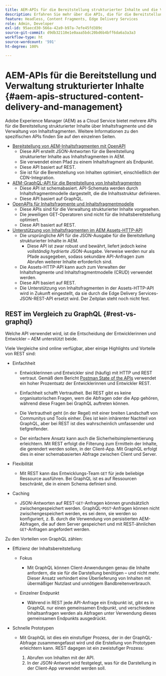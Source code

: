 ```yaml
---
title: AEM-APIs für die Bereitstellung strukturierter Inhalte und die Verwaltung von Inhaltsfragmenten
description: Erfahren Sie mehr über die APIs, die für die Bereitstellung strukturierter Inhalte und die Verwaltung von Inhaltsfragmenten verfügbar sind.
feature: Headless, Content Fragments, Edge Delivery Services
role: Admin, Developer
exl-id: 95aecd30-566a-42a9-b97a-7efe45fd389c
source-git-commit: d9db32110e1e0aaa5bdc20bd6b4bff6da6a3a3a3
workflow-type: ht
source-wordcount: '591'
ht-degree: 100%

---
```


# AEM-APIs für die Bereitstellung und Verwaltung strukturierter Inhalte {#aem-apis-structured-content-delivery-and-management}

Adobe Experience Manager (AEM) as a Cloud Service bietet mehrere APIs für die Bereitstellung strukturierter Inhalte über Inhaltsfragmente und die Verwaltung von Inhaltsfragmenten. Weitere Informationen zu den spezifischen APIs finden Sie auf den einzelnen Seiten.

* [Bereitstellung von AEM-Inhaltsfragmenten mit OpenAPI](/help/headless/aem-content-fragment-delivery-with-openapi.md)
   * Diese API erstellt JSON-Antworten für die Bereitstellung strukturierter Inhalte aus Inhaltsfragmenten in AEM.
   * Sie verwendet einen Pfad zu einem Inhaltsfragment als Endpunkt.
   * Diese API basiert auf REST.
   * Sie ist für die Bereitstellung von Inhalten optimiert, einschließlich der CDN-Integration.
* [AEM-GraphQL-API für die Bereitstellung von Inhaltsfragmenten](/help/headless/graphql-api/content-fragments.md)
   * Diese API ist schemabasiert. API-Schemata werden durch Inhaltsfragmentmodelle dargestellt, die die Inhaltsstruktur definieren.
   * Diese API basiert auf GraphQL.
* [OpenAPIs für Inhaltsfragmente und Inhaltsfragmentmodelle](/help/headless/content-fragment-openapis.md)
   * Diese APIs sind für die Verwaltung strukturierter Inhalte vorgesehen.
   * Die jeweiligen GET-Operatoren sind nicht für die Inhaltsbereitstellung optimiert.
   * Diese API basiert auf REST.
* [Unterstützung von Inhaltsfragmenten im AEM Assets-HTTP-API](/help/assets/content-fragments/assets-api-content-fragments.md)
   * Die ursprüngliche API für die JSON-Ausgabe für die Bereitstellung strukturierter Inhalte in AEM.
      * Diese API ist zwar robust und bewährt, liefert jedoch keine *vollständig hydrierte* JSON-Ausgabe. Verweise werden nur als Pfade ausgegeben, sodass sekundäre API-Anfragen zum Abrufen weiterer Inhalte erforderlich sind.
   * Die Assets-HTTP-API kann auch zum Verwalten der Inhaltsfragmente und Inhaltsfragmentmodelle (CRUD) verwendet werden.
   * Diese API basiert auf REST.
   * Die Unterstützung von Inhaltsfragmenten in der Assets-HTTP-API wird in Zukunft eingestellt, da sie durch die Edge Delivery Services-JSON-REST-API ersetzt wird. Der Zeitplan steht noch nicht fest.

<!--
## JSON vs HTML {#json-vs-HTML}

The content delivery format used is driven by frontend implementation. Unstructured content/HTML for full-stack implementations, structured content/JSON for headless implementations, or a combination of both in hybrid implementations. 

Key considerations include:

* Definition
  * JSON (JavaScript Object Notation) - used to represent, access and process structured data. 
  * HTML (HyperText Markup Language) - a markup language of tags and elements in a hierarchical structure.
* Primary Purpose
  * JSON is often used for transferring structure content between the server and client app.
  * HTML is the standard markup language for creating and rendering web pages in a browser.
-->

## REST im Vergleich zu GraphQL {#rest-vs-graphql}

Welche API verwendet wird, ist die Entscheidung der Entwicklerinnen und Entwickler – AEM unterstützt beide.

Viele Vergleiche sind online verfügbar, aber einige Highlights und Vorteile von REST sind:

* Einfachheit

   * Entwicklerinnen und Entwickler sind (häufig) mit HTTP und REST vertraut. Gemäß dem Bericht [Postman State of the APIs](https://www.postman.com/state-of-api/) verwendet ein hoher Prozentsatz der Entwicklerinnen und Entwickler REST.

   * Einfachheit schafft Vertrautheit. Bei REST gibt es keine organisatorischen Fragen, wem die Abfragen oder die App gehören, während diese Fragen bei GraphQL auftreten können.

   * Die Vertrautheit geht (in der Regel) mit einer breiten Landschaft von Communitys und Tools einher. Dies ist kein inhärenter Nachteil von GraphQL, aber bei REST ist dies wahrscheinlich umfassender und tiefgreifender.

   * Der einfachere Ansatz kann auch die Sicherheitsimplementierung erleichtern. Mit REST erfolgt die Filterung zum Ermitteln der Inhalte, die gerendert werden sollen, in der Client-App. Mit GraphQL erfolgt dies in einer schemabasierten Abfrage zwischen Client und Server.

* Flexibilität

   * Mit REST kann das Entwicklungs-Team `GET` für jede beliebige Ressource ausführen. Bei GraphQL ist es auf Ressourcen beschränkt, die in einem Schema definiert sind.

* Caching

   * JSON-Antworten auf REST-`GET`-Anfragen können grundsätzlich zwischengespeichert werden. GraphQL-`POST`-Anfragen können nicht zwischengespeichert werden, es sei denn, sie werden so konfiguriert, z. B. durch die Verwendung von persistierten AEM-Abfragen, die auf dem Server gespeichert und mit REST-ähnlichen `GET`-Anfragen angefordert werden.

Zu den Vorteilen von GraphQL zählen:

* Effizienz der Inhaltsbereitstellung

   * Fokus

      * Mit GraphQL können Client-Anwendungen genau die Inhalte anfordern, die sie für die Darstellung benötigen – und nicht mehr. Dieser Ansatz verhindert eine Überlieferung von Inhalten mit übermäßiger Nutzlast und unnötigem Bandbreitenverbrauch.

   * Einzelner Endpunkt

      * Während in REST jede API-Anfrage ein Endpunkt ist, gibt es in GraphQL nur einen gemeinsamen Endpunkt, und verschiedene Inhaltsanfragen werden als Abfragen unter Verwendung dieses gemeinsamen Endpunkts ausgedrückt.

* Schnelle Prototypen

   * Mit GraphQL ist dies ein einstufiger Prozess, der in der GraphQL-Abfrage zusammengefasst wird und die Erstellung von Prototypen erleichtern kann. REST dagegen ist ein zweistufiger Prozess:

      1. Abrufen von Inhalten mit der API.
      2. In der JSON-Antwort wird festgelegt, was für die Darstellung in der Client-App verwendet werden soll.
